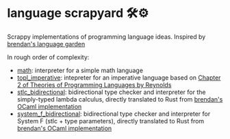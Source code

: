 # language scrapyard 🛠️⚙️

Scrappy implementations of programming language ideas. Inspired by [brendan's language garden](https://github.com/brendanzab/language-garden)

In rough order of complexity:
- [math](./src/math.rs): interpreter for a simple math language
- [topl_imperative](./src/topl_imperative.rs): intepreter for an imperative language based on [Chapter 2 of Theories of Programming Languages by Reynolds](https://github.com/HotHat/books/blob/master/Theories%20of%20Programming%20Languages%3BREYNOLDS%3B2009.pdf)
- [stlc_bidirectional](./src/elab_stlc_bidirectional.rs): bidirectional type checker and interpreter for the simply-typed lambda calculus, directly translated to Rust from [brendan's OCaml implementation](https://github.com/brendanzab/language-garden/tree/main/elab-stlc-bidirectional)
- [system_f_bidirectional](./src/elab_system_f_bidirectional.rs): bidirectional type checker and interpreter for System F (stlc + type parameters), directly translated to Rust from [brendan's OCaml implementation](https://github.com/brendanzab/language-garden/tree/main/elab-system-f-bidirectional)
